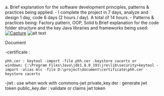 a. Brief explanation for the software development principles, patterns & practices being
applied:
	- I complete the project in 7 days, analyze and design 1 day, code 6 days (2 hours / day). A total of 14 hours.
	- Patterns & practices being: Factory pattern, OOP, Solid 
b.Brief explanation for the code folder structure and the key Java libraries and frameworks
being used:
 <a href="https://imgbb.com/"><img src="https://i.ibb.co/kmn6ZLn/Capture.png" alt="Capture" border="0"></a>
 ![alt text](https://i.ibb.co/kmn6ZLn/Capture.png)

Document

-certificate :

	phh.cer : keytool -import -file phh.cer -keystore cacerts or 
	windown: C:\Program Files\Java\jdk1.8.0_191\jre\lib\security>keytool -import -alias mlc -file D:\project\document\certificate\phh.cer -keystore cacerts
-jwt : use when work with commons-jwt
	private_key.der : generate jwt token
	public_key.der : validate or claims jwt token
